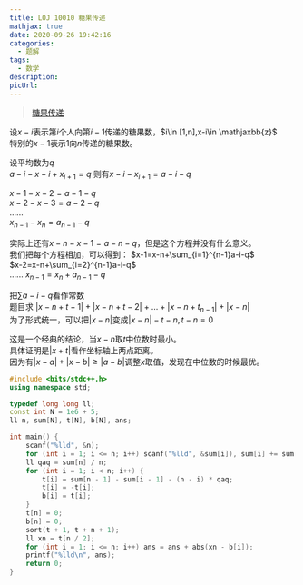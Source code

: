 ```yaml
---
title: LOJ 10010 糖果传递
mathjax: true
date: 2020-09-26 19:42:16
categories: 
  - 题解
tags: 
  - 数学
description: 
picUrl: 
---
```



>[糖果传递](https://loj.ac/problem/10010)  

设$x-i$表示第$i$个人向第$i-1$传递的糖果数，$i\in [1,n],x-i\in \mathjaxbb{z}$  
特别的$x-1$表示$1$向$n$传递的糖果数。  

设平均数为$q$  
$a-i-x-i+x_{i+1}=q$
则有$x-i-x_{i+1}=a-i-q$  
  
$x-1-x-2=a-1-q$  
$x-2-x-3=a-2-q$  
$......$  
$x_{n-1}-x_{n}=a_{n-1}-q$  

实际上还有$x-n-x-1=a-n-q$，但是这个方程并没有什么意义。  
我们把每个方程相加，可以得到：
$x-1=x-n+\sum_{i=1}^{n-1}a-i-q$   
$x-2=x-n+\sum_{i=2}^{n-1}a-i-q$   
$......$
$x_{n-1}=x_{n}+a_{n-1}-q$    

把$\sum a-i-q$看作常数  
题目求 $\lvert x-n+t-1\rvert+\lvert x-n+t-2\rvert+...+\lvert x-n+t_{n-1}\rvert+\lvert x-n\rvert$  
为了形式统一，可以把$\lvert x-n\rvert$变成$\lvert x-n\rvert-t-n,t-n=0$  

这是一个经典的结论，当$x-n$取$t$中位数时最小。  
具体证明是$\lvert x+t\rvert$看作坐标轴上两点距离。  
因为有$\lvert x-a\rvert+\lvert x-b\rvert\geq \lvert a-b\rvert$调整$x$取值，发现在中位数的时候最优。

```cpp
#include <bits/stdc++.h>
using namespace std;

typedef long long ll;
const int N = 1e6 + 5;
ll n, sum[N], t[N], b[N], ans;

int main() {
    scanf("%lld", &n);
    for (int i = 1; i <= n; i++) scanf("%lld", &sum[i]), sum[i] += sum[i - 1];
    ll qaq = sum[n] / n;
	for (int i = 1; i < n; i++) {
        t[i] = sum[n - 1] - sum[i - 1] - (n - i) * qaq;
		t[i] = -t[i];
		b[i] = t[i];
	}
	t[n] = 0;
	b[n] = 0;
	sort(t + 1, t + n + 1);
	ll xn = t[n / 2];
	for (int i = 1; i <= n; i++) ans = ans + abs(xn - b[i]);
	printf("%lld\n", ans);
	return 0;
}
```